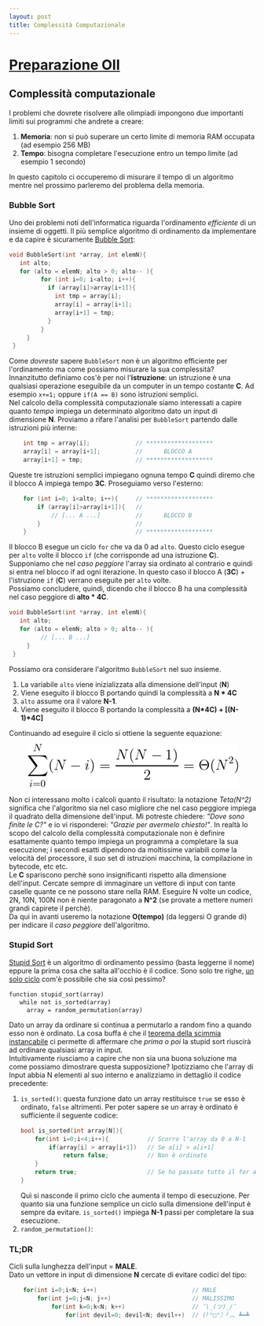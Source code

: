 ```yaml
---
layout: post
title: Complessità Computazionale
---
```

# [Preparazione OII](README.md)
## Complessità computazionale
I problemi che dovrete risolvere alle olimpiadi impongono due importanti limiti sui programmi che andrete a creare:

1. **Memoria**: non si può superare un certo limite di memoria RAM occupata (ad esempio 256 MB)
2. **Tempo**: bisogna completare l'esecuzione entro un tempo limite (ad esempio 1 secondo)

In questo capitolo ci occuperemo di misurare il tempo di un algoritmo mentre nel prossimo parleremo del problema della memoria.  

### Bubble Sort

Uno dei problemi noti dell'informatica riguarda l'ordinamento *efficiente* di un insieme di oggetti. Il più semplice algoritmo di ordinamento da implementare e da capire è sicuramente [Bubble Sort](https://it.wikipedia.org/wiki/Bubble_sort):

```c++
void BubbleSort(int *array, int elemN){
   int alto;
   for (alto = elemN; alto > 0; alto-- ){ 
         for (int i=0; i<alto; i++){
           if (array[i]>array[i+1]){ 
             int tmp = array[i]; 
             array[i] = array[i+1]; 
             array[i+1] = tmp;
           } 
         }
     }
 }
```

Come *dovreste* sapere `BubbleSort` non è un algoritmo efficiente per l'ordinamento ma come possiamo misurare la sua complessità?  
Innanzitutto definiamo cos'è per noi l'**istruzione**: un istruzione è una qualsiasi operazione eseguibile da un computer in un tempo costante **C**. Ad esempio `x+=1;` oppure `if(A == B)` sono istruzioni semplici.  
Nel calcolo della complessità computazionale siamo interessati a capire quanto *tempo* impiega un determinato algoritmo dato un input di dimensione **N**.
Proviamo a rifare l'analisi per `BubbleSort` partendo dalle istruzioni più interne:

```C++
    int tmp = array[i];             // *******************
    array[i] = array[i+1];          //      BLOCCO A
    array[i+1] = tmp;               // *******************
```

Queste tre istruzioni semplici impiegano ognuna tempo **C** quindi diremo che il blocco A impiega tempo **3C**. Proseguiamo verso l'esterno:

```C++
    for (int i=0; i<alto; i++){     // *******************
        if (array[i]>array[i+1]){   //
            // [... A ...]          //      BLOCCO B
        }                           //
    }                               // *******************
```

Il blocco B esegue un ciclo `for` che va da 0 ad `alto`. Questo ciclo esegue per `alto` volte il blocco `if` (che corrisponde ad una istruzione **C**). Supponiamo che nel *caso peggiore* l'array sia ordinato al contrario e quindi si entra nel blocco if ad ogni iterazione. In questo caso il blocco A (**3C**) + l'istruzione `if` (**C**) verrano eseguite per `alto` volte.  
Possiamo concludere, quindi, dicendo che il blocco B ha una complessità nel caso peggiore di **alto \* 4C**.

```c++
void BubbleSort(int *array, int elemN){
   int alto;
   for (alto = elemN; alto > 0; alto-- ){ 
         // [... B ...]
     }
 }
```

Possiamo ora considerare l'algoritmo `BubbleSort` nel suo insieme.  

1. La variabile `alto` viene inizializzata alla dimensione dell'input (**N**)
2. Viene eseguito il blocco B portando quindi la complessità a **N \* 4C**
3. `alto` assume ora il valore **N-1**.
4. Viene eseguito il blocco B portando la complessità a **(N\*4C) + [(N-1)\*4C]**

Continuando ad eseguire il ciclo si ottiene la seguente equazione:

<p align="center">
    <img src="img/Compl_BubbleSort.png">
</p>

Non ci interessano molto i calcoli quanto il risultato: la notazione *Teta(N^2)* significa che l'algoritmo sia nel caso migliore che nel caso peggiore impiega il quadrato della dimensione dell'input. Mi potreste chiedere: *"Dove sono finite le C?"* e io vi risponderei: *"Grazie per avermelo chiesto!"*. In realtà lo scopo del calcolo della complessità computazionale non è definire esattamente quanto tempo impiega un programma a completare la sua esecuzione; i secondi esatti dipendono da moltissime variabili come la velocità del processore, il suo set di istruzioni macchina, la compilazione in bytecode, etc etc.   
Le **C** spariscono perchè sono insignificanti rispetto alla dimensione dell'input. Cercate sempre di immaginare un vettore di input con tante caselle quante ce ne possono stare nella RAM. Eseguire N volte un codice, 2N, 10N, 100N non è niente paragonato a **N^2** (se provate a mettere numeri grandi capirete il perchè).  
Da qui in avanti useremo la notazione **O(tempo)** (da leggersi O grande di) per indicare il *caso peggiore* dell'algoritmo.  

### Stupid Sort

[Stupid Sort](https://it.wikipedia.org/wiki/Stupid_sort) è un algoritmo di ordinamento pessimo (basta leggerne il nome) eppure la prima cosa che salta all'occhio è il codice. Sono solo tre righe, [un solo ciclo](https://media.giphy.com/media/8McNH1aXZnVyE/giphy.gif) com'è possibile che sia così pessimo?

```language
function stupid_sort(array)
   while not is_sorted(array)
     array = random_permutation(array)
```

Dato un array da ordinare si continua a permutarlo a random fino a quando esso non è ordinato. La cosa buffa è che il [teorema della scimmia instancabile](https://it.wikipedia.org/wiki/Teorema_della_scimmia_instancabile) ci permette di affermare che *prima o poi* la stupid sort riuscirà ad ordinare qualsiasi array in input.  
Intuitivamente riusciamo a capire che non sia una buona soluzione ma come possiamo dimostrare questa supposizione? Ipotizziamo che l'array di Input abbia N elementi al suo interno e analizziamo in dettaglio il codice precedente:

1. `is_sorted()`: questa funzione dato un array restituisce `true` se esso è ordinato, `false` altrimenti. Per poter sapere se un array è ordinato è sufficiente il seguente codice:
    ```C++
    bool is_sorted(int array[N]){
        for(int i=0;i<4;i++){           // Scorro l'array da 0 a N-1
            if(array[i] > array[i+1])   // Se a[i] > a[i+1]
                return false;           // Non è ordinato
        }
        return true;                    // Se ho passato tutto il for allora è ordinato
    }
    ```
    Quì si nasconde il primo ciclo che aumenta il tempo di esecuzione. Per quanto sia una funzione semplice un ciclo sulla dimensione dell'input è sempre da evitare. `is_sorted()` impiega **N-1** passi per completare la sua esecuzione.
2. `random_permutation()`: 

### **TL;DR**

Cicli sulla lunghezza dell'input = **MALE**.  
Dato un vettore in input di dimensione **N** cercate di evitare codici del tipo:

```C++
    for(int i=0;i<N; i++)                           // MALE
        for(int j=0;j<N; j++)                       // MALISSIMO
            for(int k=0;k<N; k++)                   // ¯\_(ツ)_/¯
                for(int devil=0; devil<N; devil++)  // (╯°□°）╯︵ ┻━┻
```